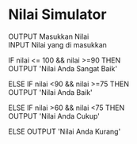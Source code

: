 # Nilai Simulator

OUTPUT Masukkan Nilai  
INPUT Nilai yang di masukkan  

IF nilai <= 100 && nilai >=90 THEN  
OUTPUT 'Nilai Anda Sangat Baik'  

ELSE IF nilai <90 && nilai >=75 THEN  
OUTPUT 'Nilai Anda Baik'  

ELSE IF nilai >60 && nilai <75 THEN  
OUTPUT 'Nilai Anda Cukup'  

ELSE
OUTPUT 'Nilai Anda Kurang'
